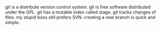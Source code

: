 git is a distribute version control system.
git is free software distributed under the GPL.
git has a mutable index called stage.
git tracks changes of files.
my stupid boss still prefers SVN.
creating a new branch is quick and simple.
